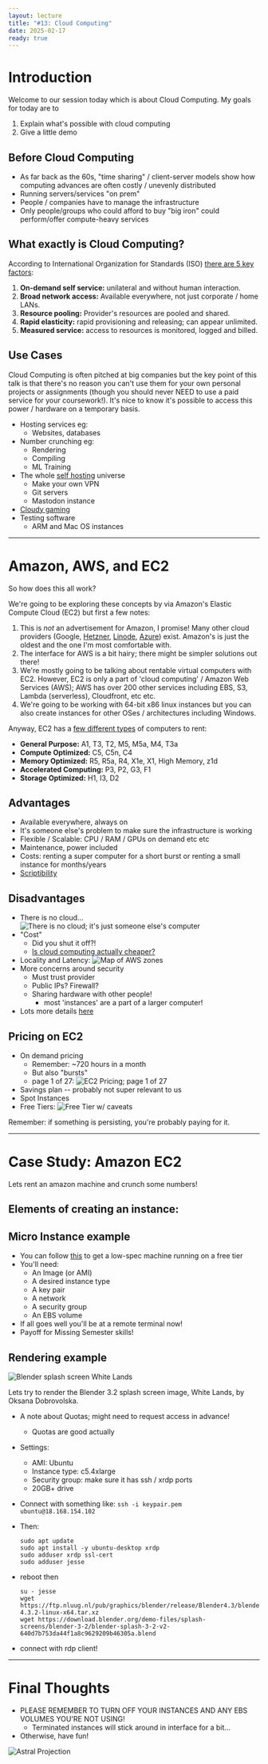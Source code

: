 ```yaml
---
layout: lecture
title: "#13: Cloud Computing"
date: 2025-02-17
ready: true
---
```


# Introduction
Welcome to our session today which is about Cloud Computing.  My goals for today are to

1. Explain what's possible with cloud computing
2. Give a little demo

## Before Cloud Computing
* As far back as the 60s, "time sharing" / client-server models show how computing advances are often costly / unevenly distributed
* Running servers/services "on prem"
* People / companies have to manage the infrastructure
* Only people/groups who could afford to buy "big iron" could perform/offer compute-heavy services

## What exactly is Cloud Computing?
According to International Organization for Standards (ISO) [there are 5 key factors](https://nvlpubs.nist.gov/nistpubs/Legacy/SP/nistspecialpublication800-145.pdf):
1. **On-demand self service:** unilateral and without human interaction.
2. **Broad network access:** Available everywhere, not just corporate / home LANs.
3. **Resource pooling:** Provider's resources are pooled and shared.
4. **Rapid elasticity:** rapid provisioning and releasing; can appear unlimited.
5. **Measured service:** access to resources is monitored, logged and billed.

## Use Cases
Cloud Computing is often pitched at big companies but the key point of this talk is that there's no reason you can't use them for your own personal projects or assignments (though you should never NEED to use a paid service for your coursework!).  It's nice to know it's possible to access this power / hardware on a temporary basis.

* Hosting services eg:
	* Websites, databases
* Number crunching eg:
	* Rendering
	* Compiling
	* ML Training
* The whole [self hosting](https://github.com/awesome-selfhosted/awesome-selfhosted) universe
	* Make your own VPN
	* Git servers
	* Mastodon instance
* [Cloudy gaming](https://www.reddit.com/r/cloudygamer/)
* Testing software
	* ARM and Mac OS instances

---

# Amazon, AWS, and EC2
So how does this all work?

We're going to be exploring these concepts by via Amazon's Elastic Compute Cloud (EC2) but first a few notes:
1. This is *not* an advertisement for Amazon, I promise!  Many other cloud providers (Google, [Hetzner](https://www.hetzner.com/), [Linode](https://www.linode.com/), [Azure](https://portal.azure.com/)) exist.  Amazon's is just the oldest and the one I'm most comfortable with.
2. The interface for AWS is a bit hairy; there might be simpler solutions out there!
3. We're mostly going to be talking about rentable virtual computers with EC2.  However, EC2 is only a part of 'cloud computing' / Amazon Web Services (AWS); AWS has over 200 other services including EBS, S3, Lambda (serverless), Cloudfront, etc etc.
4. We're going to be working with 64-bit x86 linux instances but you can also create instances for other OSes / architectures including Windows.

Anyway, EC2 has a [few different types](https://aws.amazon.com/ec2/instance-types/) of computers to rent:
* **General Purpose:** A1, T3, T2, M5, M5a, M4, T3a
* **Compute Optimized:** C5, C5n, C4
* **Memory Optimized:** R5, R5a, R4, X1e, X1, High Memory, z1d
* **Accelerated Computing:** P3, P2, G3, F1
* **Storage Optimized:** H1, I3, D2

## Advantages
* Available everywhere, always on
* It's someone else's problem to make sure the infrastructure is working
* Flexible / Scalable: CPU / RAM / GPUs on demand etc etc
* Maintenance, power included
* Costs: renting a super computer for a short burst or renting a small instance for months/years
* [Scriptibility](https://boto3.amazonaws.com/v1/documentation/api/latest/index.html)

## Disadvantages
* There is no cloud...
	![There is no cloud; it's just someone else's computer](/2024/files/no_cloud.jpeg)
* "Cost"
	* Did you shut it off?!
	* [Is cloud computing actually cheaper?](https://www.infoworld.com/article/2335678/why-exit-the-cloud-37signals-explains.html)
* Locality and Latency:
	![Map of AWS zones](/2024/files/aws_zones.png)
* More concerns around security
	* Must trust provider
    * Public IPs?  Firewall?
    * Sharing hardware with other people!
		* most 'instances' are a part of a larger computer!
* Lots more details [here](https://en.wikipedia.org/wiki/Cloud_computing_issues)

## Pricing on EC2
* On demand pricing
	* Remember: ~720 hours in a month
	* But also "bursts"
	* page 1 of 27:
	![EC2 Pricing; page 1 of 27](/2024/files/ec2_pricing.png)
* Savings plan -- probably not super relevant to us
* Spot Instances
* Free Tiers:
	![Free Tier w/ caveats](/2024/files/free_tier.png)

Remember: if something is persisting, you're probably paying for it.

---

# Case Study: Amazon EC2
Lets rent an amazon machine and crunch some numbers!

## Elements of creating an instance:

## Micro Instance example
* You can follow [this](https://docs.aws.amazon.com/AWSEC2/latest/UserGuide/EC2_GetStarted.html) to get a low-spec machine running on a free tier
* You'll need:
	* An Image (or AMI)
	* A desired instance type
	* A key pair
	* A network
	* A security group
	* An EBS volume
* If all goes well you'll be at a remote terminal now!
* Payoff for Missing Semester skills!

## Rendering example

![Blender splash screen White Lands](/2024/files/white_lands_small.jpg)

Lets try to render the Blender 3.2 splash screen image, White Lands, by Oksana Dobrovolska.

* A note about Quotas; might need to request access in advance!
	* Quotas are good actually

* Settings:
	* AMI: Ubuntu
	* Instance type: c5.4xlarge
	* Security group: make sure it has ssh / xrdp ports
	* 20GB+ drive
* Connect with something like: `ssh -i keypair.pem ubuntu@18.168.154.102`
* Then:
	```
	sudo apt update
	sudo apt install -y ubuntu-desktop xrdp
	sudo adduser xrdp ssl-cert
	sudo adduser jesse
	```
* reboot then
	```
	su - jesse
	wget https://ftp.nluug.nl/pub/graphics/blender/release/Blender4.3/blender-4.3.2-linux-x64.tar.xz
	wget https://download.blender.org/demo-files/splash-screens/blender-3-2/blender-splash-3-2-v2-640d7b753da44f1a8c9629209b46305a.blend
	```
* connect with rdp client!

---

# Final Thoughts
* PLEASE REMEMBER TO TURN OFF YOUR INSTANCES AND ANY EBS VOLUMES YOU'RE NOT USING!
	* Terminated instances will stick around in interface for a bit...
* Otherwise, have fun!

![Astral Projection](/2024/files/astral_ssh.jpg)
